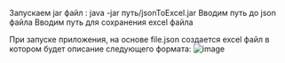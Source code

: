 Запускаем jar файл : java -jar путь/jsonToExcel.jar
Вводим путь до json файла
Вводим путь для сохранения excel файла

При запуске приложения, на основе file.json создается excel файл в котором будет описание следующего формата:
![image](https://github.com/evgzabozhan/jsonToExcel/assets/73015839/412e09d0-11ee-4059-b9a1-39c9b06a94c0)
